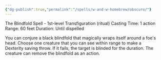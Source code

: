 ```yaml
---
{"dg-publish":true,"permalink":"/spells/w-and-w-homebrew/obscuro/"}
---
```


The Blindfold Spell - 1st-level Transfiguration (ritual) 
Casting Time: 1 action 
Range: 60 feet 
Duration: Until dispelled 

You can conjure a black blindfold that magically wraps itself around a foe's head. Choose one creature that you can see within range to make a Dexterity saving throw. If it fails, the target is blinded for the duration. The creature can remove the blindfold as an action.
